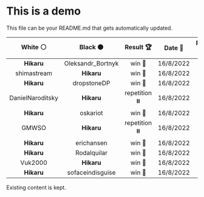 # This is a demo

This file can be your README.md that gets automatically updated.

<!--START_SECTION:chessStats-->
<!-- Automatically generated with https://github.com/Balastrong/chess-stats-action -->

| White ⚪ | Black ⚫ | Result 🏆 | Date 📅 | Position 🗺️ |
|:---:|:---:|:---:|:---:|:---:|
| **Hikaru** | Oleksandr_Bortnyk | win 🥇 | 16/8/2022 | <a href="http://www.ee.unb.ca/cgi-bin/tervo/fen.pl?select=7Q/5Q2/2k5/4P3/5P2/8/3q2PK/8 b - -">Link</a> |
| shimastream | **Hikaru** | win 🥇 | 16/8/2022 | <a href="http://www.ee.unb.ca/cgi-bin/tervo/fen.pl?select=6k1/8/P1p2p2/4pNp1/3p1nP1/5PK1/4q2R/Q3b3 w - -">Link</a> |
| **Hikaru** | dropstoneDP | win 🥇 | 16/8/2022 | <a href="http://www.ee.unb.ca/cgi-bin/tervo/fen.pl?select=7k/5pp1/7p/1ppBpQ2/3qP3/3P4/4K3/1R6 b - -">Link</a> |
| DanielNaroditsky | **Hikaru** | repetition ⏸️ | 16/8/2022 | <a href="http://www.ee.unb.ca/cgi-bin/tervo/fen.pl?select=r1b1kb1r/ppp2ppp/3q4/8/P2Q4/8/1PP2PPP/RNB2RK1 w kq -">Link</a> |
| **Hikaru** | oskariot | win 🥇 | 16/8/2022 | <a href="http://www.ee.unb.ca/cgi-bin/tervo/fen.pl?select=7r/5pk1/5Pp1/1p5p/3N1P2/P1PP1q2/1P6/1K1R4 b - -">Link</a> |
| GMWSO | **Hikaru** | repetition ⏸️ | 16/8/2022 | <a href="http://www.ee.unb.ca/cgi-bin/tervo/fen.pl?select=r1b1kb1r/ppp2ppp/3q4/8/P2Q4/8/1PP2PPP/RNB2RK1 w kq -">Link</a> |
| **Hikaru** | erichansen | win 🥇 | 16/8/2022 | <a href="http://www.ee.unb.ca/cgi-bin/tervo/fen.pl?select=4r1kQ/2b2p2/1pp3p1/p5q1/2n1P2R/6PB/P3P1K1/5R2 b - -">Link</a> |
| **Hikaru** | Rodalquilar | win 🥇 | 16/8/2022 | <a href="http://www.ee.unb.ca/cgi-bin/tervo/fen.pl?select=7R/1p6/k1p5/8/1r5R/8/2K5/8 b - -">Link</a> |
| Vuk2000 | **Hikaru** | win 🥇 | 16/8/2022 | <a href="http://www.ee.unb.ca/cgi-bin/tervo/fen.pl?select=r5k1/p5bR/2p1p3/2PpP1q1/2n2p2/5Q2/P7/2B3K1 w - -">Link</a> |
| **Hikaru** | sofaceindisguise | win 🥇 | 16/8/2022 | <a href="http://www.ee.unb.ca/cgi-bin/tervo/fen.pl?select=8/2n2kp1/5p2/2B1p2p/2B1P2P/r1P3P1/5P2/6K1 b - -">Link</a> |

<!--END_SECTION:chessStats-->

Existing content is kept.
